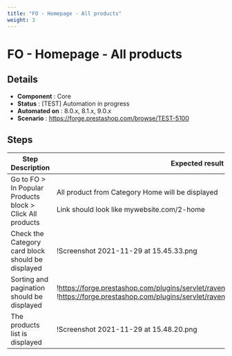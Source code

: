 ```yaml
---
title: "FO - Homepage - All products"
weight: 3
---
```


# FO - Homepage - All products
## Details
* **Component** : Core
* **Status** : [TEST] Automation in progress
* **Automated on** : 8.0.x, 8.1.x, 9.0.x
* **Scenario** : https://forge.prestashop.com/browse/TEST-5100

## Steps
| Step Description | Expected result |
| ----- | ----- |
| Go to FO > In Popular Products block > Click All products | All product from Category Home will be displayed <br><br>Link should look like mywebsite.com/2-home |
| Check the Category card block should be displayed | !Screenshot 2021-11-29 at 15.45.33.png|width=413,height=117! |
| Sorting and pagination should be displayed | !https://forge.prestashop.com/plugins/servlet/raven/attachment/1353/sort.png!<br><br>!https://forge.prestashop.com/plugins/servlet/raven/attachment/1352/pagination.png! |
| The products list is displayed | !Screenshot 2021-11-29 at 15.48.20.png|width=216,height=151! |
